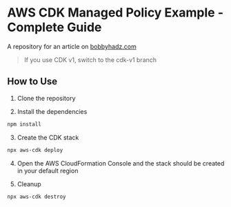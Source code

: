 # AWS CDK Managed Policy Example - Complete Guide

A repository for an article on
[bobbyhadz.com](https://bobbyhadz.com/blog/aws-cdk-iam-policy-example)

> If you use CDK v1, switch to the cdk-v1 branch

## How to Use

1. Clone the repository

2. Install the dependencies

```bash
npm install
```

3. Create the CDK stack

```bash
npx aws-cdk deploy
```

4. Open the AWS CloudFormation Console and the stack should be created in your
   default region

5. Cleanup

```bash
npx aws-cdk destroy
```
